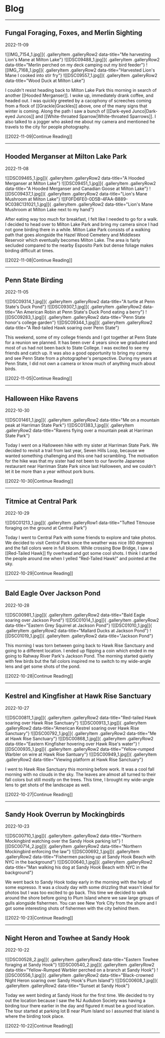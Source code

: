# Blog

---------------------------------------------------------------

## Fungal Foraging, Foxes, and Merlin Sighting
2022-11-09

![[IMG_7154_1.jpg]]{ .galleryItem .galleryRow2 data-title="Me harvesting Lion's Mane at Milton Lake"}
![[DSC09488_1.jpg]]{ .galleryItem .galleryRow2 data-title="Merlin perched on my deck camping out my bird feeder"}
![[IMG_7168_1.jpg]]{ .galleryItem .galleryRow2 data-title="Harvested Lion's Mane I cooked into stir fry"}
![[DSC09557_1.jpg]]{ .galleryItem .galleryRow2 data-title="Wood Duck at Milton Lake"}

I couldn't resist heading back to Milton Lake Park this morning in search of another [[Hooded Merganser]]. I woke up, immediately drank coffee, and headed out. I was quickly greeted by a cacophony of screeches coming from a flock of [[Grackle|Grackles]] above, one of the many signs that winter is coming. Along the path I saw a bunch of [[Dark-eyed Junco|Dark-eyed Juncos]] and [[White-throated Sparrow|White-throated Sparrows]]. I also talked to a jogger who asked me about my camera and mentioned he travels to the city for people photography.

[[2022-11-09|Continue Reading]]

---------------------------------------------------------------

## Hooded Merganser at Milton Lake Park
2022-11-08

![[DSC09465_1.jpg]]{ .galleryItem .galleryRow2 data-title="A Hooded Merganser at Milton Lake"}
![[DSC09451_1.jpg]]{ .galleryItem .galleryRow2 data-title="A Hooded Merganser and Canadian Goose at Milton Lake"}
![[DSC09437_1.jpg]]{ .galleryItem .galleryRow2 data-title="Lion's Mane Mushroom at Milton Lake"}
![[F0FD6FE0-0D5B-4FAA-B889-9C038C131021_1.jpg]]{ .galleryItem .galleryRow2 data-title="Lion's Mane Mushroom at Milton Lake next to my hand"}

After eating way too much for breakfast, I felt like I needed to go for a walk. I decided to head over to Milton Lake Park and bring my camera since I had not gone birding there in a while. Milton Lake Park consists of a walking path that goes alongside the Hazel Wood Cemetery and Middlesex Reservoir which eventually becomes Milton Lake. The area is fairly secluded compared to the nearby Esposito Park but dense foliage makes birding difficult at times.

[[2022-11-08|Continue Reading]]

---------------------------------------------------------------

## Penn State Birding
2022-11-05

![[DSC09314_1.jpg]]{ .galleryItem .galleryRow2 data-title="A turtle at Penn State's Duck Pond"}
![[DSC09307_1.jpg]]{ .galleryItem .galleryRow2 data-title="An American Robin at Penn State's Duck Pond eating a berry"}
![[DSC09283_1.jpg]]{ .galleryItem .galleryRow2 data-title="Penn State honor's college garden"}
![[DSC09344_1.jpg]]{ .galleryItem .galleryRow2 data-title="A Red-tailed Hawk soaring over Penn State"}

This weekend, some of my college friends and I got together at Penn State for a reunion we planned. It has been over 4 years since we graduated and most of us had not been back to State College. I was excited to see my friends and catch up. It was also a good opportunity to bring my camera and see Penn State from a photographer's perspective. During my years at Penn State, I did not own a camera or know much of anything much about birds.

[[2022-11-05|Continue Reading]]

---------------------------------------------------------------

## Halloween Hike Ravens
2022-10-30

![[DSC01461_1.jpg]]{ .galleryItem .galleryRow2 data-title="Me on a mountain peak at Harriman State Park"}
![[DSC01383_1.jpg]]{ .galleryItem .galleryRow2 data-title="Ravens flying over a mountain peak at Harriman State Park"}

Today I went on a Halloween hike with my sister at Harriman State Park. We decided to revisit a trail from last year, Seven Hills Loop, because we wanted something challenging and this one had scrambling. The motivation for the hike was that my sister had not been to our favorite Japanese restaurant near Harriman State Park since last Halloween, and we couldn't let it be more than a year without pork buns.

[[2022-10-30|Continue Reading]]

---------------------------------------------------------------

## Titmice at Central Park
2022-10-29

![[DSC01213_1.jpg]]{ .galleryItem .galleryRow1 data-title="Tufted Titmouse foraging on the ground at Central Park"}

Today I went to Central Park with some friends to explore and take photos. We decided to visit Central Park since the weather was nice (60 degrees) and the fall colors were in full bloom. While crossing Bow Bridge, I saw a [[Red-Tailed Hawk]] fly overhead and got some cool shots. I think I startled the people around me when I yelled "Red-Tailed Hawk!" and pointed at the sky. 

[[2022-10-29|Continue Reading]]

---------------------------------------------------------------

## Bald Eagle Over Jackson Pond
2022-10-28

![[DSC00981_1.jpg]]{ .galleryItem .galleryRow2 data-title="Bald Eagle soaring over Jackson Pond"}
![[DSC01014_1.jpg]]{ .galleryItem .galleryRow2 data-title="Eastern Grey Squirrel at Jackson Pond"}
![[DSC01010_1.jpg]]{ .galleryItem .galleryRow2 data-title="Mallard Ducks at Jackson Pond"}
![[DSC01019_1.jpg]]{ .galleryItem .galleryRow2 data-title="Jackson Pond"}

This morning I was torn between going back to Hawk Rise Sanctuary and going to a different location. I ended up flipping a coin which ended in me going to Rahway River Park's Jackson Pond. The morning started quietly with few birds but the fall colors inspired me to switch to my wide-angle lens and get some shots of the pond. 

[[2022-10-28|Continue Reading]]

---------------------------------------------------------------

## Kestrel and Kingfisher at Hawk Rise Sanctuary
2022-10-27

![[DSC00811_1.jpg]]{ .galleryItem .galleryRow2 data-title="Red-tailed Hawk soaring over Hawk Rise Sanctuary"}
![[DSC00913_1.jpg]]{ .galleryItem .galleryRow2 data-title="American Kestrel soaring over Hawk Rise Sanctuary"}
![[DSC00792_1.jpg]]{ .galleryItem .galleryRow2 data-title="Me at Hawk Rise Sanctuary"}
![[DSC00868_1.jpg]]{ .galleryItem .galleryRow2 data-title="Eastern Kingfisher hovering over Hawk Rise's water"}
![[DSC00935_1.jpg]]{ .galleryItem .galleryRow2 data-title="Yellow-rumped Warbler on wire at Hawk Rise Santuary"}
![[DSC00949_1.jpg]]{ .galleryItem .galleryRow2 data-title="Viewing platform at Hawk Rise Sanctuary"}

I went to Hawk Rise Sanctuary this morning before work. It was a cool fall morning with no clouds in the sky. The leaves are almost all turned to their fall colors but still mostly on the trees. This time, I brought my wide-angle lens to get shots of the landscape as well.

[[2022-10-27|Continue Reading]]

---------------------------------------------------------------

## Sandy Hook Overrun by Mockingbirds
2022-10-23

![[DSC00710_1.jpg]]{ .galleryItem .galleryRow2 data-title="Northern Mockingbird watching over the Sandy Hook parking lot"}
![[DSC00714_2.jpg]]{ .galleryItem .galleryRow2 data-title="Northern Mockingbird enforcing the law"}
![[DSC00692_1.jpg]]{ .galleryItem .galleryRow2 data-title="Fishermen packing up at Sandy Hook Beach with NYC in the background"}
![[DSC00640_1.jpg]]{ .galleryItem .galleryRow2 data-title="Man walking his dog at Sandy Hook Beach with NYC in the background"}

We went back to Sandy Hook today early in the morning with the help of some espresso. It was a cloudy day with some drizzling that wasn't ideal for photos but I was too excited to go back. This time we decided to walk around the shore before going to Plum Island where we saw large groups of gulls alongside fishermen. You can see New York City from the shore and I got some interesting shots of fishermen with the city behind them.

[[2022-10-23|Continue Reading]]


---------------------------------------------------------------

## Night Heron and Towhee at Sandy Hook
2022-10-22

![[DSC00528_2.jpg]]{ .galleryItem .galleryRow2 data-title="Eastern Towhee foraging at Sandy Hook"}
![[DSC00540_2.jpg]]{ .galleryItem .galleryRow2 data-title="Yellow-Rumped Warbler perched on a branch at Sandy Hook"}
![[DSC00556_1.jpg]]{ .galleryItem .galleryRow2 data-title="Black-crowned Night Heron soaring over Sandy Hook's Plum Island"}
![[DSC00608_1.jpg]]{ .galleryItem .galleryRow2 data-title="Sunset at Sandy Hook"}

Today we went birding at Sandy Hook for the first time. We decided to try out the location because I saw the NJ Audubon Society was having a birding tour there earlier in the day and figured it must be a good location. The tour started at parking lot B near Plum Island so I assumed that island is where the birding took place. 

[[2022-10-22|Continue Reading]]

---------------------------------------------------------------

